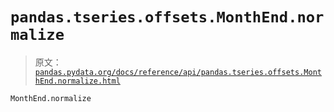 # `pandas.tseries.offsets.MonthEnd.normalize`

> 原文：[`pandas.pydata.org/docs/reference/api/pandas.tseries.offsets.MonthEnd.normalize.html`](https://pandas.pydata.org/docs/reference/api/pandas.tseries.offsets.MonthEnd.normalize.html)

```py
MonthEnd.normalize
```
